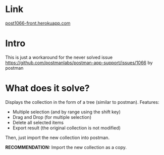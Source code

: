 # Link
[post1066-front.herokuapp.com](https://post1066-front.herokuapp.com/)

# Intro
This is just a workaround for the never solved issue 
https://github.com/postmanlabs/postman-app-support/issues/1066 by postman

# What does it solve?

Displays the collection in the form of a tree (similar to postman). Features:
* Multiple selection (and by range using the shift key)
* Drag and Drop (for multiple selection)
* Delete all selected items
* Export result (the original collection is not modified)

Then, just import the new collection into postman. 

**RECOMMENDATION:** Import the new collection as a copy.


